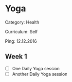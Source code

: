 # Yoga

Category: Health

Curriculum: Self

Ping: 12.12.2016

## Week 1

- [ ]  One Daily Yoga session
- [ ]  Another Daily Yoga session